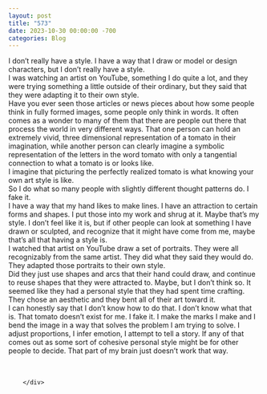 ```yaml
---
layout: post
title: "573"
date: 2023-10-30 00:00:00 -700
categories: Blog
---
```


<div class="blog-content">
				<div class="paragraph"><span><span>I don&rsquo;t really have a style. I have a way that I draw or model or design characters, but I don&rsquo;t really have a style.</span></span><br><span></span><span><span>I was watching an artist on YouTube, something I do quite a lot, and they were trying something a little outside of their ordinary, but they said that they were adapting it to their own style.</span></span><br><span></span><span><span>Have you ever seen those articles or news pieces about how some people think in fully formed images, some people only think in words. It often comes as a wonder to many of them that there are people out there that process the world in very different ways. That one person can hold an extremely vivid, three dimensional representation of a tomato in their imagination, while another person can clearly imagine a symbolic representation of the letters in the word tomato with only a tangential connection to what a tomato is or looks like.</span></span><br><span></span><span><span>I imagine that picturing the perfectly realized tomato is what knowing your own art style is like.</span></span><br><span></span><span><span>So I do what so many people with slightly different thought patterns do. I fake it.</span></span><br><span></span><span><span>I have a way that my hand likes to make lines. I have an attraction to certain forms and shapes. I put those into my work and shrug at it. Maybe that&rsquo;s my style. I don&rsquo;t feel like it is, but if other people can look at something I have drawn or sculpted, and recognize that it might have come from me, maybe that&rsquo;s all that having a style is.</span></span><br><span></span><span><span>I watched that artist on YouTube draw a set of portraits. They were all recognizably from the same artist. They did what they said they would do. They adapted those portraits to their own style.</span></span><br><span></span><span><span>Did they just use shapes and arcs that their hand could draw, and continue to reuse shapes that they were attracted to. Maybe, but I don&rsquo;t think so. It seemed like they had a personal style that they had spent time crafting. They chose an aesthetic and they bent all of their art toward it.</span></span><br><span></span><span><span>I can honestly say that I don&rsquo;t know how to do that. I don&rsquo;t know what that is. That tomato doesn&rsquo;t exist for me. I fake it. I make the marks I make and I bend the image in a way that solves the problem I am trying to solve. I adjust proportions, I infer emotion, I attempt to tell a story. If any of that comes out as some sort of cohesive personal style might be for other people to decide. That part of my brain just doesn&rsquo;t work that way. </span></span><br><span></span><br>&#8203;</div>

		</div>
        